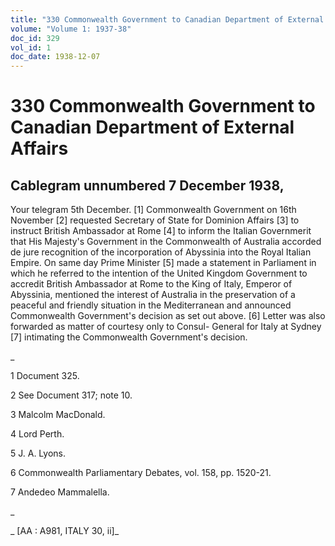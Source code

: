 ```yaml
---
title: "330 Commonwealth Government to Canadian Department of External Affairs"
volume: "Volume 1: 1937-38"
doc_id: 329
vol_id: 1
doc_date: 1938-12-07
---
```


# 330 Commonwealth Government to Canadian Department of External Affairs

## Cablegram unnumbered 7 December 1938,

Your telegram 5th December. [1] Commonwealth Government on 16th November [2] requested Secretary of State for Dominion Affairs [3] to instruct British Ambassador at Rome [4] to inform the Italian Governmerit that His Majesty's Government in the Commonwealth of Australia accorded de jure recognition of the incorporation of Abyssinia into the Royal Italian Empire. On same day Prime Minister [5] made a statement in Parliament in which he referred to the intention of the United Kingdom Government to accredit British Ambassador at Rome to the King of Italy, Emperor of Abyssinia, mentioned the interest of Australia in the preservation of a peaceful and friendly situation in the Mediterranean and announced Commonwealth Government's decision as set out above. [6] Letter was also forwarded as matter of courtesy only to Consul- General for Italy at Sydney [7] intimating the Commonwealth Government's decision.

_

1 Document 325.

2 See Document 317; note 10.

3 Malcolm MacDonald.

4 Lord Perth.

5 J. A. Lyons.

6 Commonwealth Parliamentary Debates, vol. 158, pp. 1520-21.

7 Andedeo Mammalella.

_

_ [AA : A981, ITALY 30, ii]_
